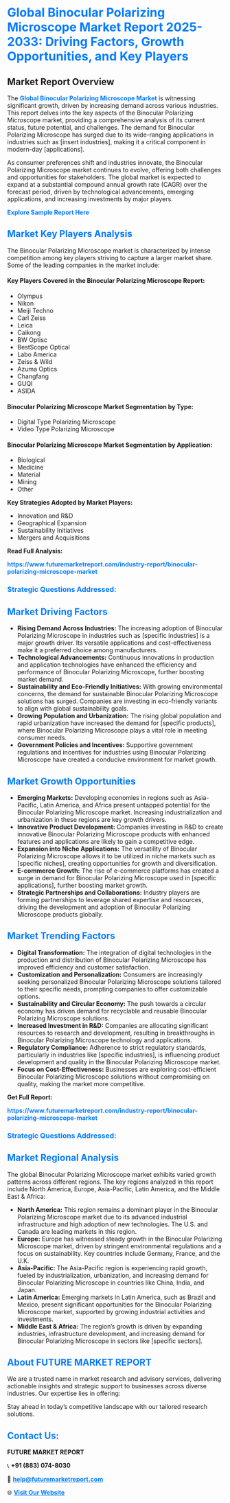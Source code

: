 <h1 style="color: #007BFF;">Global Binocular Polarizing Microscope Market Report 2025-2033: Driving Factors, Growth Opportunities, and Key Players</h1>

<section id="overview">
<h2>Market Report Overview</h2>
<p>The <a href="https://www.futuremarketreport.com/industry-report/binocular-polarizing-microscope-market" style="color: #007BFF; text-decoration: none;"><strong>Global Binocular Polarizing Microscope Market</strong></a> is witnessing significant growth, driven by increasing demand across various industries. This report delves into the key aspects of the Binocular Polarizing Microscope market, providing a comprehensive analysis of its current status, future potential, and challenges. The demand for Binocular Polarizing Microscope has surged due to its wide-ranging applications in industries such as [insert industries], making it a critical component in modern-day [applications].</p>
<p>As consumer preferences shift and industries innovate, the Binocular Polarizing Microscope market continues to evolve, offering both challenges and opportunities for stakeholders. The global market is expected to expand at a substantial compound annual growth rate (CAGR) over the forecast period, driven by technological advancements, emerging applications, and increasing investments by major players.</p>
</section>

<section id="overview">
<p><a href="https://www.futuremarketreport.com/request-sample/reportId=84844" style="color: #007BFF; text-decoration: none;"><strong>Explore Sample Report Here</strong></a></p>
</section>

<section id="key-players">
<h2 style="color: #007BFF;">Market Key Players Analysis</h2>
<p>The Binocular Polarizing Microscope market is characterized by intense competition among key players striving to capture a larger market share. Some of the leading companies in the market include:</p>
<h4>Key Players Covered in the Binocular Polarizing Microscope Report:</h4>
<ul><li>Olympus</li><li>Nikon</li><li>Meiji Techno</li><li>Carl Zeiss</li><li>Leica</li><li>Caikong</li><li>BW Optisc</li><li>BestScope Optical</li><li>Labo America</li><li>Zeiss &amp; Wild</li><li>Azuma Optics</li><li>Changfang</li><li>GUQI</li><li>ASIDA</li></ul>
<h4>Binocular Polarizing Microscope Market Segmentation by Type:</h4>
<ul><li>Digital Type Polarizing Microscope</li><li>Video Type Polarizing Microscope</li></ul>

<h4>Binocular Polarizing Microscope Market Segmentation by Application:</h4>
<ul><li>Biological</li><li>Medicine</li><li>Material</li><li>Mining</li><li>Other</li></ul>
<p><strong>Key Strategies Adopted by Market Players:</strong></p>
<ul>
<li>Innovation and R&D</li>
<li>Geographical Expansion</li>
<li>Sustainability Initiatives</li>
<li>Mergers and Acquisitions</li>
</ul>
</section>

<section>
<p><strong>Read Full Analysis: </strong></p><a href="https://www.futuremarketreport.com/industry-report/binocular-polarizing-microscope-market" style="color: #007BFF; text-decoration: none;"><strong>https://www.futuremarketreport.com/industry-report/binocular-polarizing-microscope-market</strong></a>
<h3 style="color: #007BFF;">Strategic Questions Addressed:</h3>
</section>

<section id="driving-factors">
<h2 style="color: #007BFF;">Market Driving Factors</h2>
<ul>
<li><strong>Rising Demand Across Industries:</strong> The increasing adoption of Binocular Polarizing Microscope in industries such as [specific industries] is a major growth driver. Its versatile applications and cost-effectiveness make it a preferred choice among manufacturers.</li>
<li><strong>Technological Advancements:</strong> Continuous innovations in production and application technologies have enhanced the efficiency and performance of Binocular Polarizing Microscope, further boosting market demand.</li>
<li><strong>Sustainability and Eco-Friendly Initiatives:</strong> With growing environmental concerns, the demand for sustainable Binocular Polarizing Microscope solutions has surged. Companies are investing in eco-friendly variants to align with global sustainability goals.</li>
<li><strong>Growing Population and Urbanization:</strong> The rising global population and rapid urbanization have increased the demand for [specific products], where Binocular Polarizing Microscope plays a vital role in meeting consumer needs.</li>
<li><strong>Government Policies and Incentives:</strong> Supportive government regulations and incentives for industries using Binocular Polarizing Microscope have created a conducive environment for market growth.</li>
</ul>
</section>

<section id="growth-opportunities">
<h2 style="color: #007BFF;">Market Growth Opportunities</h2>
<ul>
<li><strong>Emerging Markets:</strong> Developing economies in regions such as Asia-Pacific, Latin America, and Africa present untapped potential for the Binocular Polarizing Microscope market. Increasing industrialization and urbanization in these regions are key growth drivers.</li>
<li><strong>Innovative Product Development:</strong> Companies investing in R&D to create innovative Binocular Polarizing Microscope products with enhanced features and applications are likely to gain a competitive edge.</li>
<li><strong>Expansion into Niche Applications:</strong> The versatility of Binocular Polarizing Microscope allows it to be utilized in niche markets such as [specific niches], creating opportunities for growth and diversification.</li>
<li><strong>E-commerce Growth:</strong> The rise of e-commerce platforms has created a surge in demand for Binocular Polarizing Microscope used in [specific applications], further boosting market growth.</li>
<li><strong>Strategic Partnerships and Collaborations:</strong> Industry players are forming partnerships to leverage shared expertise and resources, driving the development and adoption of Binocular Polarizing Microscope products globally.</li>
</ul>
</section>

<section id="trending-factors">
<h2 style="color: #007BFF;">Market Trending Factors</h2>
<ul>
<li><strong>Digital Transformation:</strong> The integration of digital technologies in the production and distribution of Binocular Polarizing Microscope has improved efficiency and customer satisfaction.</li>
<li><strong>Customization and Personalization:</strong> Consumers are increasingly seeking personalized Binocular Polarizing Microscope solutions tailored to their specific needs, prompting companies to offer customizable options.</li>
<li><strong>Sustainability and Circular Economy:</strong> The push towards a circular economy has driven demand for recyclable and reusable Binocular Polarizing Microscope solutions.</li>
<li><strong>Increased Investment in R&D:</strong> Companies are allocating significant resources to research and development, resulting in breakthroughs in Binocular Polarizing Microscope technology and applications.</li>
<li><strong>Regulatory Compliance:</strong> Adherence to strict regulatory standards, particularly in industries like [specific industries], is influencing product development and quality in the Binocular Polarizing Microscope market.</li>
<li><strong>Focus on Cost-Effectiveness:</strong> Businesses are exploring cost-efficient Binocular Polarizing Microscope solutions without compromising on quality, making the market more competitive.</li>
</ul>
</section>

<section>
<p><strong>Get Full Report: </strong></p><a href="https://www.futuremarketreport.com/industry-report/binocular-polarizing-microscope-market" style="color: #007BFF; text-decoration: none;"><strong>https://www.futuremarketreport.com/industry-report/binocular-polarizing-microscope-market</strong></a>
<h3 style="color: #007BFF;">Strategic Questions Addressed:</h3>
</section>


<section id="regional-analysis">
<h2 style="color: #007BFF;">Market Regional Analysis</h2>
<p>The global Binocular Polarizing Microscope market exhibits varied growth patterns across different regions. The key regions analyzed in this report include North America, Europe, Asia-Pacific, Latin America, and the Middle East & Africa:</p>
<ul>
<li><strong>North America:</strong> This region remains a dominant player in the Binocular Polarizing Microscope market due to its advanced industrial infrastructure and high adoption of new technologies. The U.S. and Canada are leading markets in this region.</li>
<li><strong>Europe:</strong> Europe has witnessed steady growth in the Binocular Polarizing Microscope market, driven by stringent environmental regulations and a focus on sustainability. Key countries include Germany, France, and the U.K.</li>
<li><strong>Asia-Pacific:</strong> The Asia-Pacific region is experiencing rapid growth, fueled by industrialization, urbanization, and increasing demand for Binocular Polarizing Microscope in countries like China, India, and Japan.</li>
<li><strong>Latin America:</strong> Emerging markets in Latin America, such as Brazil and Mexico, present significant opportunities for the Binocular Polarizing Microscope market, supported by growing industrial activities and investments.</li>
<li><strong>Middle East & Africa:</strong> The region’s growth is driven by expanding industries, infrastructure development, and increasing demand for Binocular Polarizing Microscope in sectors like [specific sectors].</li>
</ul>
</section>

<footer>
<h2 style="color: #007BFF;">About FUTURE MARKET REPORT</h2>
<p>We are a trusted name in market research and advisory services, delivering actionable insights and strategic support to businesses across diverse industries. Our expertise lies in offering:</p>

<p>Stay ahead in today’s competitive landscape with our tailored research solutions.</p>

<h2 style="color: #007BFF;">Contact Us:</h2>
<p><strong>FUTURE MARKET REPORT</strong></p>
<p>📞 <strong>+91 (883) 074-8030</strong></p>
<p>📧 <strong><a href="mailto:help@futuremarketreport.com" style="color: #007BFF;">help@futuremarketreport.com</a></strong></p>
<p>🌐 <strong><a href="https://www.futuremarketreport.com/" style="color: #007BFF;">Visit Our Website</a></strong></p>
</footer>